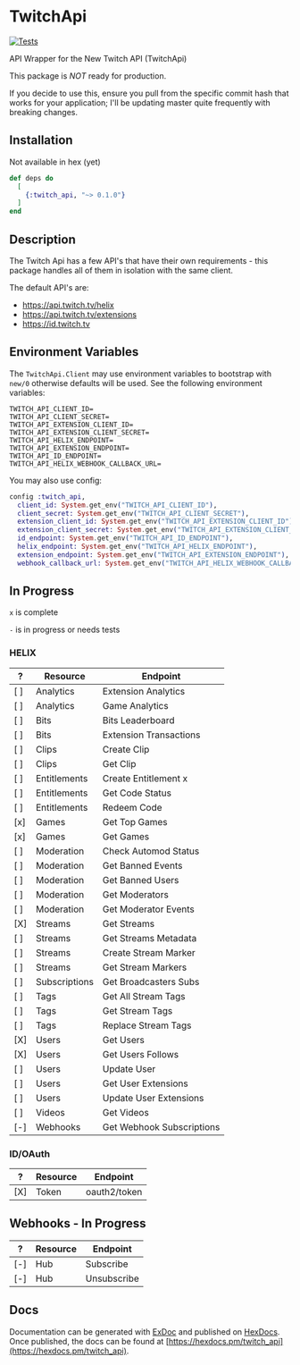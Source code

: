 # TwitchApi

[![Tests](https://github.com/eein/twitch_api/workflows/Tests/badge.svg)](https://github.com/Eein/twitch_api/actions)

API Wrapper for the New Twitch API (TwitchApi)

This package is *NOT* ready for production.

If you decide to use this, ensure you pull from the specific commit hash that works for your application; I'll be updating master quite frequently with breaking changes.

## Installation

Not available in hex (yet)

```elixir
def deps do
  [
    {:twitch_api, "~> 0.1.0"}
  ]
end
```

## Description

The Twitch Api has a few API's that have their own requirements - this package handles all of them in isolation with the same client.

The default API's are:
- https://api.twitch.tv/helix
- https://api.twitch.tv/extensions
- https://id.twitch.tv

## Environment Variables

The `TwitchApi.Client` may use environment variables to bootstrap with `new/0` otherwise defaults will be used. See the following environment variables:

```
TWITCH_API_CLIENT_ID=
TWITCH_API_CLIENT_SECRET=
TWITCH_API_EXTENSION_CLIENT_ID=
TWITCH_API_EXTENSION_CLIENT_SECRET=
TWITCH_API_HELIX_ENDPOINT=
TWITCH_API_EXTENSION_ENDPOINT=
TWITCH_API_ID_ENDPOINT=
TWITCH_API_HELIX_WEBHOOK_CALLBACK_URL=
```

You may also use config:

```elixir
config :twitch_api,
  client_id: System.get_env("TWITCH_API_CLIENT_ID"),
  client_secret: System.get_env("TWITCH_API_CLIENT_SECRET"),
  extension_client_id: System.get_env("TWITCH_API_EXTENSION_CLIENT_ID"),
  extension_client_secret: System.get_env("TWITCH_API_EXTENSION_CLIENT_SECRET"),
  id_endpoint: System.get_env("TWITCH_API_ID_ENDPOINT"),
  helix_endpoint: System.get_env("TWITCH_API_HELIX_ENDPOINT"),
  extension_endpoint: System.get_env("TWITCH_API_EXTENSION_ENDPOINT"),
  webhook_callback_url: System.get_env("TWITCH_API_HELIX_WEBHOOK_CALLBACK_URL", nil)
```

## In Progress

`x` is complete

`-` is in progress or needs tests

### HELIX

|  ?  | Resource            |	Endpoint                  |
| --- | ------------------- | ------------------------- |
| [ ] | Analytics           | Extension Analytics       |
| [ ] | Analytics           | Game Analytics            |
| [ ] | Bits                | Bits Leaderboard          |
| [ ] | Bits                | Extension Transactions    |
| [ ] | Clips               | Create Clip               |
| [ ] | Clips               | Get Clip                  |
| [ ] | Entitlements        | Create Entitlement x      |
| [ ] | Entitlements        | Get Code Status           |
| [ ] | Entitlements        | Redeem Code               |
| [x] | Games               | Get Top Games             |
| [x] | Games               | Get Games                 |
| [ ] | Moderation          | Check Automod Status      |
| [ ] | Moderation          | Get Banned Events         |
| [ ] | Moderation          | Get Banned Users          |
| [ ] | Moderation          | Get Moderators            |
| [ ] | Moderation          | Get Moderator Events      |
| [X] | Streams             | Get Streams               |
| [ ] | Streams             | Get Streams Metadata      |
| [ ] | Streams             | Create Stream Marker      |
| [ ] | Streams             | Get Stream Markers        |
| [ ] | Subscriptions       | Get Broadcasters Subs     |
| [ ] | Tags                | Get All Stream Tags       |
| [ ] | Tags                | Get Stream Tags           |
| [ ] | Tags                | Replace Stream Tags       |
| [X] | Users               | Get Users                 |
| [X] | Users               | Get Users Follows         |
| [ ] | Users               | Update User               |
| [ ] | Users               | Get User Extensions       |
| [ ] | Users               | Update User Extensions    |
| [ ] | Videos              | Get Videos                |
| [-] | Webhooks            | Get Webhook Subscriptions |

### ID/OAuth

|  ?  | Resource            |	Endpoint                  |
| --- | ------------------- | ------------------------- |
| [X] | Token               | oauth2/token              |

## Webhooks - In Progress

|  ?  | Resource            |	Endpoint                  |
| --- | ------------------- | ------------------------- |
| [-] | Hub                 | Subscribe                 |
| [-] | Hub                 | Unsubscribe               |


## Docs

Documentation can be generated with [ExDoc](https://github.com/elixir-lang/ex_doc)
and published on [HexDocs](https://hexdocs.pm). Once published, the docs can
be found at [https://hexdocs.pm/twitch_api](https://hexdocs.pm/twitch_api).
